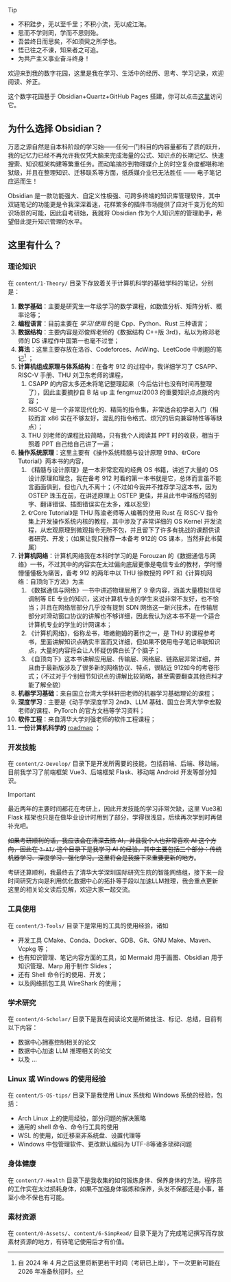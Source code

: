 > [!TIP]
>
> - 不积跬步，无以至千里；不积小流，无以成江海。
> - 思而不学则罔，学而不思则殆。
> - 吾尝终日而思矣，不如须臾之所学也。
> - 悟已往之不谏，知来者之可追。
> - 为共产主义事业奋斗终身！

欢迎来到我的数字花园，这里是我在学习、生活中的经历、思考、学习记录，欢迎阅读、斧正。

这个数字花园基于 Obsidian+Quartz+GitHub Pages 搭建，你可以点击[这里](https://chestnutlsj.github.io/senjl-quartz-space/)访问它。

## 为什么选择 Obsidian？

万恶之源自然是自本科阶段的学习始——任何一门科目的内容量都有了质的跃升，我的记忆力已经不再允许我仅凭大脑来完成海量的公式、知识点的长期记忆、快速搜索、知识框架构建等繁重任务。而动笔摘抄到物理媒介上的时空复杂度都堪称地狱级，并且在整理知识、迁移联系等方面，纸质媒介业已无法胜任 —— 电子笔记应运而生！

Obsidian 是一款功能强大、自定义性极强、可跨多终端的知识库管理软件，其中双链笔记的功能更是令我深深着迷，花样繁多的插件市场提供了应对千变万化的知识场景的可能，因此自考研始，我就将 Obsidian 作为个人知识库的管理助手，希望借此提升知识管理的水平。

## 这里有什么？

### 理论知识

在 `content/1-Theory/` 目录下存放着关于计算机科学的基础学科的笔记，分别是：

1. **数学基础**：主要是研究生一年级学习的数学课程，如数值分析、矩阵分析、概率论等；
2. **编程语言**：目前主要在 *学习/使用* 的是 Cpp、Python、Rust 三种语言；
3. **数据结构**：主要内容是邓俊辉老师的《数据结构 C++版 3rd》，私以为称邓老师的 DS 课程作中国第一也毫不过誉；
4. **算法**：这里主要存放在洛谷、Codeforces、AcWing、LeetCode 中刷题的笔记[^1] ；
5. **计算机组成原理与体系结构**：在备考 912 的过程中，我详细学习了 CSAPP、RISC-V 手册、THU 刘卫东老师的课程，
   1. CSAPP 的内容太多还未将笔记整理起来（今后估计也没有时间再整理了），因此主要摘抄自 B 站 up 主 fengmuzi2003 的重要知识点点拨的内容；
   2. RISC-V 是一个非常现代化的、精简的指令集，非常适合初学者入门（相较而言 x86 实在不够友好，混乱的指令格式、烦冗的后向兼容特性等等缺点）；
   3. THU 刘老师的课程比较简略，只有我个人阅读其 PPT 时的收获，相当于照着 PPT 自己给自己讲了一遍；
6. **操作系统原理**：这里主要有《操作系统精髓与设计原理 9th》、《rCore Tutorial》两本书的内容，
   1. 《精髓与设计原理》是一本非常宏观的经典 OS 书籍，讲述了大量的 OS 设计原理和理念，我在备考 912 时看的第一本书就是它，总体而言虽不能言面面俱到，但也八九不离十；（不过如今我并不推荐学习这本书，因为 OSTEP 珠玉在前，在讲述原理上 OSTEP 更佳，并且此书中译版的错别字、翻译错误、插图错误实在太多，难以忍受）
   2. 《rCore Tutorial》是 THU 陈渝老师等人编著的使用 Rust 在 RISC-V 指令集上开发操作系统内核的教程，其中涉及了非常详细的 OS Kernel 开发流程，从宏观原理到微观指令无所不包，并且留下了许多有挑战的课题供读者研究、开发；（如果让我只推荐一本备考 912的 OS 课本，当然非此书莫属）
7. **计算机网络**：计算机网络我在本科时学习的是 Forouzan 的《数据通信与网络》一书，不过其中的内容实在太过偏向底层更像是电信专业的教材，学时懵懵懂懂极为痛苦，备考 912 的两年中以 THU 徐教授的 PPT 和《计算机网络：自顶向下方法》为主
   1. 《数据通信与网络》一书中讲述物理层用了 9 章内容，涵盖大量模拟信号调制等 EE 专业的知识，这对计算机专业的学生来说非常不友好，也不恰当；并且在网络层部分几乎没有提到 SDN 网络这一新兴技术，在传输层部分对滑动窗口协议的讲解也不够详细，因此我认为这本书不是一个适合计算机专业的学生的计网课本；
   2. 《计算机网络》，俗称龙书，塔嫩鲍姆的著作之一，是 THU 的课程参考书，里面讲解知识点确实丰富而又详细，但如果不使用电子笔记串联知识点，大量的内容将会让人怀疑仿佛白长了个脑子；
   3. 《自顶向下》这本书讲解应用层、传输层、网络层、链路层非常详细，并且由于最新版涉及了很多新的网络协议、特点，很贴近 912如今的考卷形式；（不过对于个别细节知识点的讲解比较简略，甚至需要翻查其他资料才能了解全貌）
8. **机器学习基础**：来自国立台湾大学林轩田老师的机器学习基础理论的课程；
9. **深度学习**：主要是《动手学深度学习 2nd》、LLM 基础、国立台湾大学李宏毅老师的课程、PyTorch 的官方文档等学习资料；
10. **软件工程**：来自清华大学刘强老师的软件工程课程；
11. **一份计算机科学的** [roadmap](content/1-Theory/computer-science.pdf) ；

### 开发技能

在 `content/2-Develop/` 目录下是开发所需要的技能，包括前端、后端、移动端，目前我学习了前端框架 Vue3、后端框架 Flask、移动端 Android 开发等部分知识。

> [!IMPORTANT]
>
> 最近两年的主要时间都花在考研上，因此开发技能的学习非常欠缺，这里 Vue3和 Flask 框架也只是在做毕业设计时用到了部分，学得很浅显，后续再次学到时再做补充吧。
>
> ~~如果考研顺利的话，我应该会在清深去搞 AI，并且我个人也非常喜欢 AI 这个方向，因此在  `3-AI/` 这个目录下是我学习 AI 的经验，其中主要包括三个部分：传统机器学习、深度学习、强化学习。这里将会是我接下来重要更新的地方~~。
>
> 考研还算顺利，我最终去了清华大学深圳国际研究生院的智能网络组，接下来一段时间研究方向是利用优化数据中心的拓扑等手段以加速LLM推理，我会重点更新这里的相关论文读后见解，欢迎大家一起交流。

### 工具使用

在 `content/3-Tools/` 目录下是常用的工具的使用经验，诸如

- 开发工具 CMake、Conda、Docker、GDB、Git、GNU Make、Maven、Vcpkg 等；
- 也有知识管理、笔记内容方面的工具，如 Mermaid 用于画图、Obsidian 用于知识管理、Marp 用于制作 Slides；
- 还有 Shell 命令行的使用、开发；
- 以及网络抓包工具 WireShark 的使用；

### 学术研究

在 `content/4-Scholar/` 目录下是我在阅读论文是所做批注、标记、总结，目前有以下内容：

- 数据中心拥塞控制相关的论文
- 数据中心加速 LLM 推理相关的论文
- 以及 ...

### Linux 或 Windows 的使用经验

在 `content/5-OS-tips/` 目录下是我使用 Linux 系统和 Windows 系统的经验，包括：

- Arch Linux 上的使用经验，部分问题的解决策略
- 通用的 shell 命令、命令行工具的使用
- WSL 的使用，如迁移至非系统盘、设置代理等
- Windows 中包管理软件、更改默认编码为 UTF-8等诸多琐碎问题

### 身体健康

在 `content/7-Health` 目录下是我收集的如何锻炼身体、保养身体的方法。程序员的工作实在太过损耗身体，如果不加强身体锻炼和保养，头发不保都还是小事，甚至小命不保也有可能。

### 素材资源

在 `content/0-Assets/`、`content/6-SimpRead/` 目录下是为了完成笔记撰写而存放素材资源的地方，有待笔记使用后才有价值。

[^1]: 自 2024 年 4 月之后这里将断更若干时间（考研已上岸），下一次更新可能在 2026 年准备秋招时。
